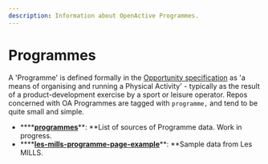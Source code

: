 ```yaml
---
description: Information about OpenActive Programmes.
---
```


# Programmes

A 'Programme' is defined formally in the [Opportunity specification](https://www.openactive.io/modelling-opportunity-data/#programmes-and-brands) as 'a means of organising and running a Physical Activity' - typically as the result of a product-development exercise by a sport or leisure operator. Repos concerned with OA Programmes are tagged with `programme,` and tend to be quite small and simple.

* ****[**programmes**](https://github.com/openactive/programmes)**: **List of sources of Programme data. Work in progress.
* ****[**les-mills-programme-page-example**](https://github.com/openactive/les-mills-programme-page-example)**: **Sample data from Les MILLS. 

  
